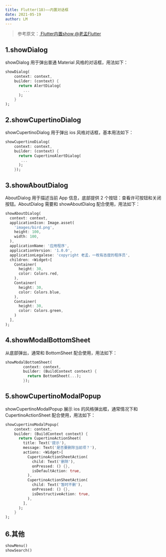 ```yaml
---
title: Flutter(18)——内置对话框
date: 2021-05-19
author: LM
---
```


> 参考原文：[ Flutter内置show @老孟Flutter ](https://www.imooc.com/article/302188)

## 1.showDialog

showDialog 用于弹出普通 Material 风格的对话框，用法如下：

```dart
showDialog(
    context: context,
    builder: (context) {
      return AlertDialog(
        ...
      );
    }
);
```

## 2.showCupertinoDialog

showCupertinoDialog 用于弹出 ios 风格对话框，基本用法如下：

```dart
showCupertinoDialog(
    context: context,
    builder: (context) {
      return CupertinoAlertDialog(
       ...
      );
    });
```

## 3.showAboutDialog

AboutDialog 用于描述当前 App 信息，底部提供 2 个按钮：查看许可按钮和关闭按钮。AboutDialog 需要和 showAboutDialog 配合使用，用法如下：

```dart
showAboutDialog(
  context: context,
  applicationIcon: Image.asset(
    'images/bird.png',
    height: 100,
    width: 100,
  ),
  applicationName: '应用程序',
  applicationVersion: '1.0.0',
  applicationLegalese: 'copyright 老孟，一枚有态度的程序员',
  children: <Widget>[
    Container(
      height: 30,
      color: Colors.red,
    ),
    Container(
      height: 30,
      color: Colors.blue,
    ),
    Container(
      height: 30,
      color: Colors.green,
    )
  ],
);
```

## 4.showModalBottomSheet

从底部弹出，通常和 BottomSheet 配合使用，用法如下：

```dart
showModalBottomSheet(
        context: context,
        builder: (BuildContext context) {
          return BottomSheet(...);
        });
```

## 5.showCupertinoModalPopup

showCupertinoModalPopup 展示 ios 的风格弹出框，通常情况下和 CupertinoActionSheet 配合使用，用法如下：

```dart
showCupertinoModalPopup(
    context: context,
    builder: (BuildContext context) {
      return CupertinoActionSheet(
        title: Text('提示'),
        message: Text('是否要删除当前项？'),
        actions: <Widget>[
          CupertinoActionSheetAction(
            child: Text('删除'),
            onPressed: () {},
            isDefaultAction: true,
          ),
          CupertinoActionSheetAction(
            child: Text('暂时不删'),
            onPressed: () {},
            isDestructiveAction: true,
          ),
        ],
      );
    }
);
```

## 6.其他

```dart
showMenu()
showSearch()
```